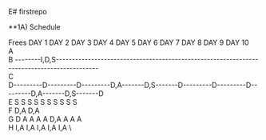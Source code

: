 E# firstrepo

**1A) Schedule

Frees     DAY 1     DAY 2     DAY 3     DAY 4     DAY 5     DAY 6     DAY 7     DAY 8     DAY 9     DAY 10\
A                                                                                                         \
B --------I,D,S-------------------------------------------------------------------------------------------\
C                                                                                                         \
D---------D---------D---------D,A-------D,S-------D---------D---------D---------D,A-------D,S-------D     \
E         S         S         S         S         S         S         S         S         S         S     \
F                                                 D,A                                               D,A   \
G         D         A         A        A          A         D,A       A                   A         A     \
H         I,A                 I,A                 I,A                           I,A                 I,A   \
